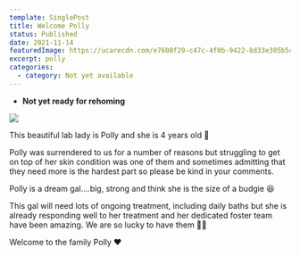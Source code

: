 ```yaml
---
template: SinglePost
title: Welcome Polly
status: Published
date: 2021-11-14
featuredImage: https://ucarecdn.com/e7608f29-c47c-4f0b-9422-8d33e305b5c4/-/crop/236x135/68,19/-/preview/
excerpt: polly
categories:
  - category: Not yet available
---
```

* **Not yet ready for rehoming**

![](https://ucarecdn.com/ee6e6ed2-de49-4434-9a0e-350cc4d0a0b5/)

This beautiful lab lady is Polly and she is 4 years old 🐶

Polly was surrendered to us for a number of reasons but struggling to get on top of her skin condition was one of them and sometimes admitting that they need more is the hardest part so please be kind in your comments.

Polly is a dream gal….big, strong and think she is the size of a budgie 😆

This gal will need lots of ongoing treatment, including daily baths but she is already responding well to her treatment and her dedicated foster team have been amazing. We are so lucky to have them 🙏🏻

Welcome to the family Polly ❤️